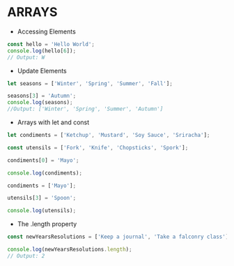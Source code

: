 # ARRAYS

- Accessing Elements
```JavaScript
const hello = 'Hello World';
console.log(hello[6]);
// Output: W
```

- Update Elements
```JavaScript
let seasons = ['Winter', 'Spring', 'Summer', 'Fall'];

seasons[3] = 'Autumn';
console.log(seasons);
//Output: ['Winter', 'Spring', 'Summer', 'Autumn']
```

- Arrays with let and const
```JavaScript
let condiments = ['Ketchup', 'Mustard', 'Soy Sauce', 'Sriracha'];

const utensils = ['Fork', 'Knife', 'Chopsticks', 'Spork'];

condiments[0] = 'Mayo';

console.log(condiments);

condiments = ['Mayo'];

utensils[3] = 'Spoon';

console.log(utensils);
```

- The .length property
```JavaScript
const newYearsResolutions = ['Keep a journal', 'Take a falconry class'];

console.log(newYearsResolutions.length);
// Output: 2
```
